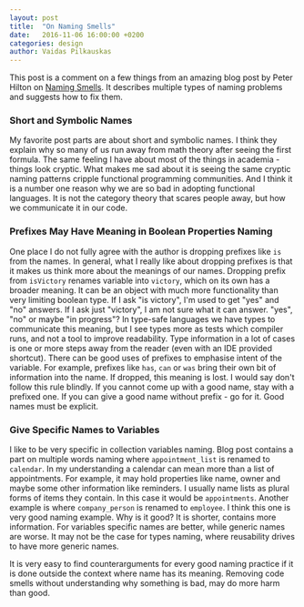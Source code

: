 ```yaml
---
layout: post
title:  "On Naming Smells"
date:   2016-11-06 16:00:00 +0200
categories: design
author: Vaidas Pilkauskas
---
```

This post is a comment on a few things from an amazing blog post 
by Peter Hilton on [Naming Smells](http://hilton.org.uk/blog/naming-smells).
It describes multiple types of naming problems and suggests how to fix them.

### Short and Symbolic Names
My favorite post parts are about short and symbolic names. I think they 
explain why so many of us run away from math theory after seeing the first 
formula. The same feeling I have about most of the things in academia - 
things look cryptic. What makes me sad about it is seeing the same cryptic 
naming patterns cripple functional programming communities. And I think it 
is a number one reason why we are so bad in adopting functional languages. 
It is not the category theory that scares people away, but how we communicate 
it in our code.

### Prefixes May Have Meaning in Boolean Properties Naming
One place I do not fully agree with the author is dropping prefixes like `is` from 
the names. In general, what I really like about dropping prefixes is that it 
makes us think more about the meanings of our names. Dropping prefix from `isVictory` 
renames variable into `victory`, which on its own has a broader meaning. 
It can be an object with much more functionality than very limiting boolean 
type. If I ask "is victory", I'm used to get "yes" and "no" answers. 
If I ask just "victory", I am not sure what it can answer. "yes", "no" or maybe 
"in progress"? In type-safe languages we have types to communicate this meaning,
but I see types more as tests which compiler runs, and not a tool to improve 
readability. Type information in a lot of cases is one or more steps away from 
the reader (even with an IDE provided shortcut). There can be good uses of prefixes 
to emphasise intent of the variable. For example, prefixes like `has`, `can` or `was`
bring their own bit of information into the name. If dropped, this meaning is 
lost. I would say don't follow this rule blindly. If you cannot come up with 
a good name, stay with a prefixed one. If you can give a good  name without 
prefix - go for it. Good names must be explicit.

### Give Specific Names to Variables
I like to be very specific in collection variables naming. Blog post contains 
a part on multiple words naming where `appointment_list` is renamed to `calendar`. 
In my understanding a calendar can mean more than a list of appointments. 
For example, it may hold properties like name, owner and maybe some other information
like reminders. I usually name lists as plural forms of items they contain. 
In this case it would be `appointments`. Another example is where 
`company_person` is renamed to `employee`. I think this one is very good 
naming example. Why is it good? It is shorter, contains more information. 
For variables specific names are better, while generic names are worse. 
It may not be the case for types naming, where reusability drives to have more generic names.

It is very easy to find counterarguments for every good naming practice 
if it is done outside the context where name has its meaning. 
Removing code smells without understanding why something is bad, may do more harm than good.
